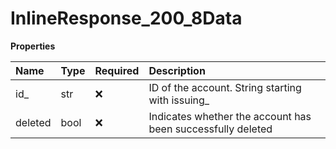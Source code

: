 # InlineResponse_200_8Data

**Properties**

| Name    | Type | Required | Description                                                 |
| :------ | :--- | :------- | :---------------------------------------------------------- |
| id\_    | str  | ❌       | ID of the account. String starting with issuing\_           |
| deleted | bool | ❌       | Indicates whether the account has been successfully deleted |
